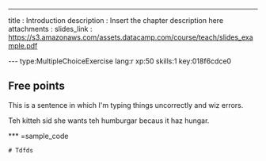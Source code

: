 ---
title       : Introduction
description : Insert the chapter description here
attachments :
  slides_link : https://s3.amazonaws.com/assets.datacamp.com/course/teach/slides_example.pdf

--- type:MultipleChoiceExercise lang:r xp:50 skills:1 key:018f6cdce0
## Free points

This is a sentence in which I'm typing things uncorrectly and wiz errors.

Teh kitteh sid she wants teh humburgar becaus it haz hungar.

*** =sample_code
```{r}
# Tdfds


```